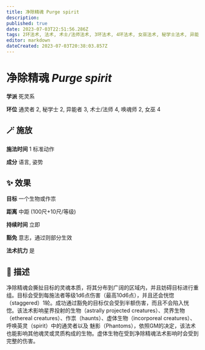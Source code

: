 ```yaml
---
title: 净除精魂 Purge spirit
description: 
published: true
date: 2023-07-03T22:51:56.286Z
tags: 2环法术, 法术, 术士/法师法术, 3环法术, 4环法术, 女巫法术, 秘学士法术, 异能者法术, 通灵者法术, 唤魂师法术, 死灵系
editor: markdown
dateCreated: 2023-07-03T20:38:03.857Z
---
```


# **净除精魂** *Purge spirit*

**学派** 死灵系 

**环位** 通灵者 2, 秘学士 2, 异能者 3, 术士/法师 4, 唤魂师 2, 女巫 4

## 🪄 施放

**施法时间** 1 标准动作

**成分** 语言, 姿势

## ✨ 效果 

**目标** 一个生物或作祟 

**距离** 中距 (100尺+10尺/等级)  

**持续时间** 立即 

**豁免** 意志，通过则部分生效

**法术抗力** 是

## 📖 描述

净除精魂会撕扯目标的灵魂本质，将其分布到广阔的区域内，并且妨碍目标进行重组。目标会受到每施法者等级1d6点伤害（最高10d6点），并且还会恍惚（staggered）1轮。成功通过豁免的目标仅会受到半额伤害，而且不会陷入恍惚。该法术影响星界投射的生物（astrally projected creatures）、灵界生物（ethereal creatures）、作祟（haunts）、虚体生物（incorporeal creatures）、呼唤英灵（spirit）中的通灵者以及 魅影（Phantoms），依照GM的决定，该法术也能影响其他魂灵或灵质构成的生物。虚体生物在受到净除精魂法术影响时会受到完整的伤害。
    
